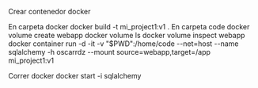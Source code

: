 Crear contenedor docker

En carpeta docker
    docker build -t mi_project1:v1 . 
En carpeta code
    docker volume create webapp
    docker volume ls
    docker volume inspect webapp
    docker container run -d -it -v "$PWD":/home/code --net=host --name sqlalchemy -h oscarrdz --mount source=webapp,target=/app mi_project1:v1

Correr docker
    docker start -i sqlalchemy